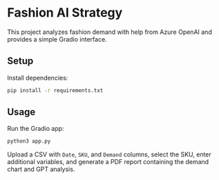 # Fashion AI Strategy

This project analyzes fashion demand with help from Azure OpenAI and provides a simple Gradio interface.

## Setup

Install dependencies:

```bash
pip install -r requirements.txt
```

## Usage

Run the Gradio app:

```bash
python3 app.py
```

Upload a CSV with `Date`, `SKU`, and `Demand` columns, select the SKU, enter additional variables, and generate a PDF report containing the demand chart and GPT analysis.
